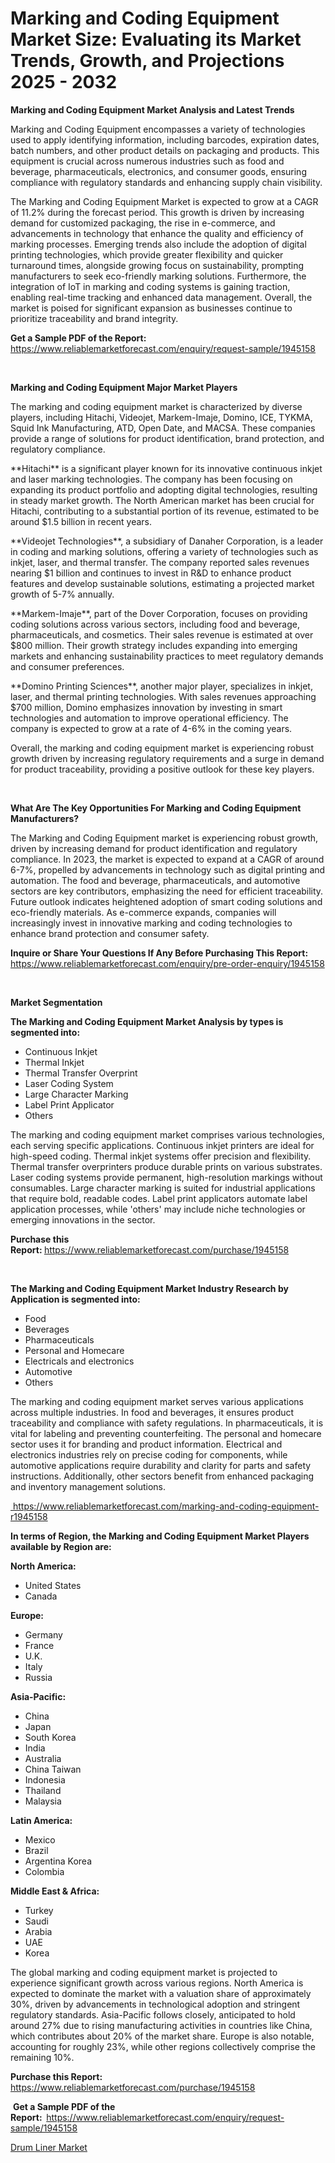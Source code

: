 <p><h1>Marking and Coding Equipment Market Size: Evaluating its Market Trends, Growth, and Projections 2025 - 2032</h1></p><p><strong>Marking and Coding Equipment Market Analysis and Latest Trends</strong></p>
<p><p>Marking and Coding Equipment encompasses a variety of technologies used to apply identifying information, including barcodes, expiration dates, batch numbers, and other product details on packaging and products. This equipment is crucial across numerous industries such as food and beverage, pharmaceuticals, electronics, and consumer goods, ensuring compliance with regulatory standards and enhancing supply chain visibility.</p><p>The Marking and Coding Equipment Market is expected to grow at a CAGR of 11.2% during the forecast period. This growth is driven by increasing demand for customized packaging, the rise in e-commerce, and advancements in technology that enhance the quality and efficiency of marking processes. Emerging trends also include the adoption of digital printing technologies, which provide greater flexibility and quicker turnaround times, alongside growing focus on sustainability, prompting manufacturers to seek eco-friendly marking solutions. Furthermore, the integration of IoT in marking and coding systems is gaining traction, enabling real-time tracking and enhanced data management. Overall, the market is poised for significant expansion as businesses continue to prioritize traceability and brand integrity.</p></p>
<p><strong>Get a Sample PDF of the Report:&nbsp;</strong> <a href="https://www.reliablemarketforecast.com/enquiry/request-sample/1945158?utm_campaign=2011&utm_medium=2&utm_source=Github&utm_content=ia&utm_term=20022025&utm_id=marking-and-coding-equipment">https://www.reliablemarketforecast.com/enquiry/request-sample/1945158</a></p>
<p>&nbsp;</p>
<p><strong>Marking and Coding Equipment Major Market Players</strong></p>
<p><p>The marking and coding equipment market is characterized by diverse players, including Hitachi, Videojet, Markem-Imaje, Domino, ICE, TYKMA, Squid Ink Manufacturing, ATD, Open Date, and MACSA. These companies provide a range of solutions for product identification, brand protection, and regulatory compliance.</p><p>**Hitachi** is a significant player known for its innovative continuous inkjet and laser marking technologies. The company has been focusing on expanding its product portfolio and adopting digital technologies, resulting in steady market growth. The North American market has been crucial for Hitachi, contributing to a substantial portion of its revenue, estimated to be around $1.5 billion in recent years.</p><p>**Videojet Technologies**, a subsidiary of Danaher Corporation, is a leader in coding and marking solutions, offering a variety of technologies such as inkjet, laser, and thermal transfer. The company reported sales revenues nearing $1 billion and continues to invest in R&D to enhance product features and develop sustainable solutions, estimating a projected market growth of 5-7% annually.</p><p>**Markem-Imaje**, part of the Dover Corporation, focuses on providing coding solutions across various sectors, including food and beverage, pharmaceuticals, and cosmetics. Their sales revenue is estimated at over $800 million. Their growth strategy includes expanding into emerging markets and enhancing sustainability practices to meet regulatory demands and consumer preferences.</p><p>**Domino Printing Sciences**, another major player, specializes in inkjet, laser, and thermal printing technologies. With sales revenues approaching $700 million, Domino emphasizes innovation by investing in smart technologies and automation to improve operational efficiency. The company is expected to grow at a rate of 4-6% in the coming years.</p><p>Overall, the marking and coding equipment market is experiencing robust growth driven by increasing regulatory requirements and a surge in demand for product traceability, providing a positive outlook for these key players.</p></p>
<p>&nbsp;</p>
<p><strong>What Are The Key Opportunities For Marking and Coding Equipment Manufacturers?</strong></p>
<p><p>The Marking and Coding Equipment market is experiencing robust growth, driven by increasing demand for product identification and regulatory compliance. In 2023, the market is expected to expand at a CAGR of around 6-7%, propelled by advancements in technology such as digital printing and automation. The food and beverage, pharmaceuticals, and automotive sectors are key contributors, emphasizing the need for efficient traceability. Future outlook indicates heightened adoption of smart coding solutions and eco-friendly materials. As e-commerce expands, companies will increasingly invest in innovative marking and coding technologies to enhance brand protection and consumer safety.</p></p>
<p><strong>Inquire or Share Your Questions If Any Before Purchasing This Report:</strong> <a href="https://www.reliablemarketforecast.com/enquiry/pre-order-enquiry/1945158?utm_campaign=2011&utm_medium=2&utm_source=Github&utm_content=ia&utm_term=20022025&utm_id=marking-and-coding-equipment">https://www.reliablemarketforecast.com/enquiry/pre-order-enquiry/1945158</a></p>
<p>&nbsp;</p>
<p><strong>Market Segmentation</strong></p>
<p><strong>The Marking and Coding Equipment Market Analysis by types is segmented into:</strong></p>
<p><ul><li>Continuous Inkjet</li><li>Thermal Inkjet</li><li>Thermal Transfer Overprint</li><li>Laser Coding System</li><li>Large Character Marking</li><li>Label Print Applicator</li><li>Others</li></ul></p>
<p><p>The marking and coding equipment market comprises various technologies, each serving specific applications. Continuous inkjet printers are ideal for high-speed coding. Thermal inkjet systems offer precision and flexibility. Thermal transfer overprinters produce durable prints on various substrates. Laser coding systems provide permanent, high-resolution markings without consumables. Large character marking is suited for industrial applications that require bold, readable codes. Label print applicators automate label application processes, while 'others' may include niche technologies or emerging innovations in the sector.</p></p>
<p><strong>Purchase this Report:&nbsp;</strong><a href="https://www.reliablemarketforecast.com/purchase/1945158?utm_campaign=2011&utm_medium=2&utm_source=Github&utm_content=ia&utm_term=20022025&utm_id=marking-and-coding-equipment">https://www.reliablemarketforecast.com/purchase/1945158</a></p>
<p>&nbsp;</p>
<p><strong>The Marking and Coding Equipment Market Industry Research by Application is segmented into:</strong></p>
<p><ul><li>Food</li><li>Beverages</li><li>Pharmaceuticals</li><li>Personal and Homecare</li><li>Electricals and electronics</li><li>Automotive</li><li>Others</li></ul></p>
<p><p>The marking and coding equipment market serves various applications across multiple industries. In food and beverages, it ensures product traceability and compliance with safety regulations. In pharmaceuticals, it is vital for labeling and preventing counterfeiting. The personal and homecare sector uses it for branding and product information. Electrical and electronics industries rely on precise coding for components, while automotive applications require durability and clarity for parts and safety instructions. Additionally, other sectors benefit from enhanced packaging and inventory management solutions.</p></p>
<p><a href="https://www.reliablemarketforecast.com/marking-and-coding-equipment-r1945158?utm_campaign=2011&utm_medium=2&utm_source=Github&utm_content=ia&utm_term=20022025&utm_id=marking-and-coding-equipment">&nbsp;https://www.reliablemarketforecast.com/marking-and-coding-equipment-r1945158</a></p>
<p><strong>In terms of Region, the Marking and Coding Equipment Market Players available by Region are:</strong></p>
<p>
    <p> <strong> North America: </strong>
        <ul>
            <li>United States</li>
            <li>Canada</li>
        </ul>
        </p> 
    <p> <strong> Europe: </strong>
        <ul>
            <li>Germany</li>
            <li>France</li>
            <li>U.K.</li>
            <li>Italy</li>
            <li>Russia</li>
        </ul>
        </p> 
    <p> <strong> Asia-Pacific: </strong>
        <ul>
            <li>China</li>
            <li>Japan</li>
            <li>South Korea</li>
            <li>India</li>
            <li>Australia</li>
            <li>China Taiwan</li>
            <li>Indonesia</li>
            <li>Thailand</li>
            <li>Malaysia</li>
        </ul>
        </p> 
    <p> <strong> Latin America: </strong>
        <ul>
            <li>Mexico</li>
            <li>Brazil</li>
            <li>Argentina Korea</li>
            <li>Colombia</li>
        </ul>
        </p> 
    <p> <strong> Middle East & Africa: </strong>
        <ul>
            <li>Turkey</li>
            <li>Saudi</li>
            <li>Arabia</li>
            <li>UAE</li>
            <li>Korea</li>
        </ul>
    </p>
    </p>
<p><p>The global marking and coding equipment market is projected to experience significant growth across various regions. North America is expected to dominate the market with a valuation share of approximately 30%, driven by advancements in technological adoption and stringent regulatory standards. Asia-Pacific follows closely, anticipated to hold around 27% due to rising manufacturing activities in countries like China, which contributes about 20% of the market share. Europe is also notable, accounting for roughly 23%, while other regions collectively comprise the remaining 10%.</p></p>
<p><strong>Purchase this Report: </strong><a href="https://www.reliablemarketforecast.com/purchase/1945158?utm_campaign=2011&utm_medium=2&utm_source=Github&utm_content=ia&utm_term=20022025&utm_id=marking-and-coding-equipment">https://www.reliablemarketforecast.com/purchase/1945158</a></p>
<p>&nbsp;<strong>Get a Sample PDF of the Report:&nbsp;&nbsp;</strong><a href="https://www.reliablemarketforecast.com/enquiry/request-sample/1945158?utm_campaign=2011&utm_medium=2&utm_source=Github&utm_content=ia&utm_term=20022025&utm_id=marking-and-coding-equipment">https://www.reliablemarketforecast.com/enquiry/request-sample/1945158</a></p>
<p><strong></strong></p>
<p><p><a href="https://github.com/ChiragRp1/Market-Research-Report-List-7/blob/main/drum-liner-market.md?utm_campaign=2011&utm_medium=2&utm_source=Github&utm_content=ia&utm_term=20022025&utm_id=marking-and-coding-equipment">Drum Liner Market</a></p></p>